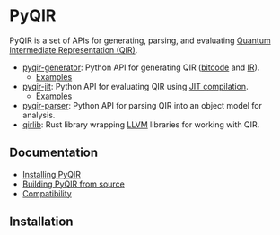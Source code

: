 # PyQIR

PyQIR is a set of APIs for generating, parsing, and evaluating [Quantum Intermediate Representation (QIR)](https://github.com/qir-alliance/qir-spec).

- [pyqir-generator](https://github.com/qir-alliance/pyqir/tree/main/pyqir-generator): Python API for generating QIR ([bitcode](https://www.llvm.org/docs/BitCodeFormat.html#id10) and [IR](https://llvm.org/docs/LangRef.html)).
  - [Examples](https://github.com/qir-alliance/pyqir/tree/main/examples/generator)
- [pyqir-jit](https://github.com/qir-alliance/pyqir/tree/main/pyqir-jit): Python API for evaluating QIR using [JIT compilation](https://en.wikipedia.org/wiki/Just-in-time_compilation).
  - [Examples](https://github.com/qir-alliance/pyqir/tree/main/examples/jit)
- [pyqir-parser](https://github.com/qir-alliance/pyqir/tree/main/pyqir-parser): Python API for parsing QIR into an object model for analysis.
- [qirlib](https://github.com/qir-alliance/pyqir/tree/main/qirlib): Rust library wrapping [LLVM](https://llvm.org/) libraries for working with QIR.

## Documentation

- [Installing PyQIR](https://github.com/qir-alliance/pyqir/blob/main/docs/installing.md)
- [Building PyQIR from source](https://github.com/qir-alliance/pyqir/blob/main/docs/building.md)
- [Compatibility](https://github.com/qir-alliance/pyqir/blob/main/docs/compatibility.md)

## Installation